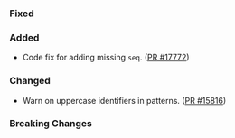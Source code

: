### Fixed

### Added
* Code fix for adding missing `seq`. ([PR #17772](https://github.com/dotnet/fsharp/pull/17772))

### Changed
* Warn on uppercase identifiers in patterns. ([PR #15816](https://github.com/dotnet/fsharp/pull/15816))

### Breaking Changes
